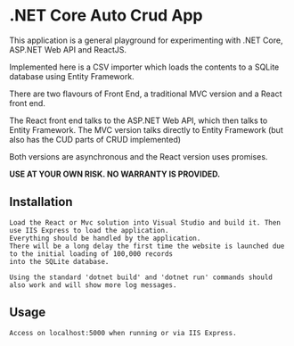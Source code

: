 # .NET Core Auto Crud App

This application is a general playground for experimenting with .NET Core, ASP.NET Web API and ReactJS. 

Implemented here is a CSV importer which loads the contents to a SQLite database using Entity Framework.

There are two flavours of Front End, a traditional MVC version and a React front end.

The React front end talks to the ASP.NET Web API, which then talks to Entity Framework.
The MVC version talks directly to Entity Framework (but also has the CUD parts of CRUD implemented)

Both versions are asynchronous and the React version uses promises.

**USE AT YOUR OWN RISK. NO WARRANTY IS PROVIDED.**

## Installation

    Load the React or Mvc solution into Visual Studio and build it. Then use IIS Express to load the application.
    Everything should be handled by the application.
    There will be a long delay the first time the website is launched due to the initial loading of 100,000 records
    into the SQLite database.

    Using the standard 'dotnet build' and 'dotnet run' commands should also work and will show more log messages.

## Usage
    Access on localhost:5000 when running or via IIS Express.